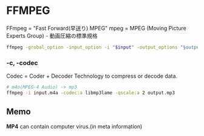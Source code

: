 # FFMPEG
FFmpeg = "Fast Forward(早送り) MPEG"
mpeg = MPEG (Moving Picture Experts Group) - 動画圧縮の標準規格

```bash
ffmpeg -grobal_option -input_option -i "$input" -output_options "§output_file"
```


### -c, -codec
Codec = Coder + Decoder
Technology to compress or decode data.


```bash
# m4o(MPEG-4 Audio) -> mp3
ffmpeg -i input.m4a -codec:a libmp3lame -qscale:a 2 output.mp3
```




## Memo

**MP4** can contain computer virus.(in meta information)
